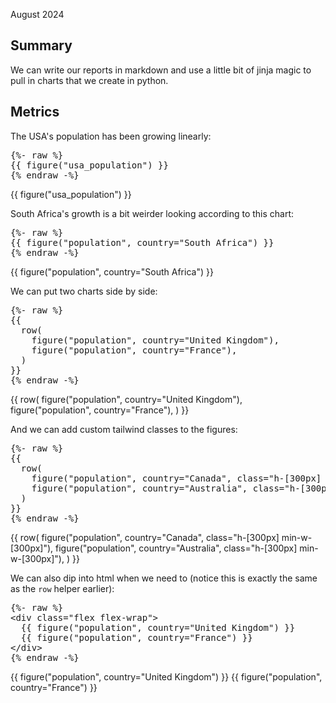 August 2024

## Summary

We can write our reports in markdown
and use a little bit of jinja magic to pull in charts that we create in python.

## Metrics

The USA's population has been growing linearly:

<pre>
{%- raw %}
{{ figure("usa_population") }}
{% endraw -%}
</pre>

{{ figure("usa_population") }}

South Africa's growth is a bit weirder looking according to this chart:

<pre>
{%- raw %}
{{ figure("population", country="South Africa") }}
{% endraw -%}
</pre>

{{ figure("population", country="South Africa") }}

We can put two charts side by side:

<pre>
{%- raw %}
{{
  row(
    figure("population", country="United Kingdom"),
    figure("population", country="France"),
  )
}}
{% endraw -%}
</pre>

{{
  row(
    figure("population", country="United Kingdom"),
    figure("population", country="France"),
  )
}}

And we can add custom tailwind classes to the figures:

<pre>
{%- raw %}
{{
  row(
    figure("population", country="Canada", class="h-[300px] min-w-[300px]"),
    figure("population", country="Australia", class="h-[300px] min-w-[300px]"),
  )
}}
{% endraw -%}
</pre>

{{
  row(
    figure("population", country="Canada", class="h-[300px] min-w-[300px]"),
    figure("population", country="Australia", class="h-[300px] min-w-[300px]"),
  )
}}

We can also dip into html when we need to
(notice this is exactly the same as the `row` helper earlier):

<pre>
{%- raw %}
&lt;div class="flex flex-wrap"&gt;
  {{ figure("population", country="United Kingdom") }}
  {{ figure("population", country="France") }}
&lt/div&gt;
{% endraw -%}
</pre>

<div class="flex flex-wrap">
  {{ figure("population", country="United Kingdom") }}
  {{ figure("population", country="France") }}
</div>
